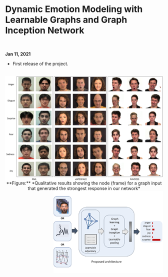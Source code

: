 # Dynamic Emotion Modeling with Learnable Graphs and Graph Inception Network

<br>

**Jan 11, 2021**
* First release of the project.

<br>

<img src="./docs/Qualitative_Result.jpg" align="center"/>
<center>**Figure:** *Qualitative results showing the node (frame) for a graph input that generated the strongest response in our network*</center>

<img src="./docs/intro_teaser.jpg" align="right" width="350"/>


